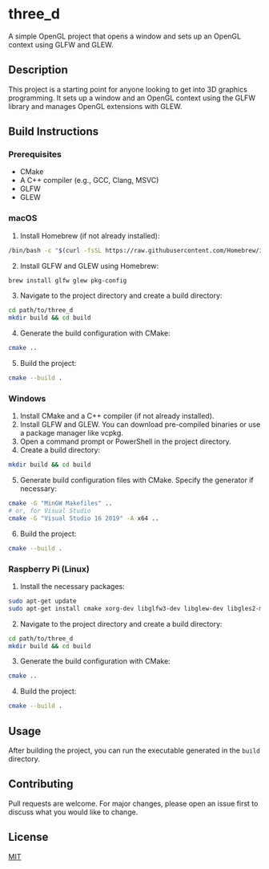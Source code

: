 
# three_d

A simple OpenGL project that opens a window and sets up an OpenGL context using GLFW and GLEW.

## Description

This project is a starting point for anyone looking to get into 3D graphics programming. It sets up a window and an OpenGL context using the GLFW library and manages OpenGL extensions with GLEW.

## Build Instructions

### Prerequisites

- CMake
- A C++ compiler (e.g., GCC, Clang, MSVC)
- GLFW
- GLEW

### macOS

1. Install Homebrew (if not already installed):

```sh
/bin/bash -c "$(curl -fsSL https://raw.githubusercontent.com/Homebrew/install/HEAD/install.sh)"
```

2. Install GLFW and GLEW using Homebrew:

```sh
brew install glfw glew pkg-config
```

3. Navigate to the project directory and create a build directory:

```sh
cd path/to/three_d
mkdir build && cd build
```

4. Generate the build configuration with CMake:

```sh
cmake ..
```

5. Build the project:

```sh
cmake --build .
```

### Windows

1. Install CMake and a C++ compiler (if not already installed).
2. Install GLFW and GLEW. You can download pre-compiled binaries or use a package manager like vcpkg.
3. Open a command prompt or PowerShell in the project directory.
4. Create a build directory:

```sh
mkdir build && cd build
```

5. Generate build configuration files with CMake. Specify the generator if necessary:

```sh
cmake -G "MinGW Makefiles" ..
# or, for Visual Studio
cmake -G "Visual Studio 16 2019" -A x64 ..
```

6. Build the project:

```sh
cmake --build .
```

### Raspberry Pi (Linux)

1. Install the necessary packages:

```sh
sudo apt-get update
sudo apt-get install cmake xorg-dev libglfw3-dev libglew-dev libgles2-mesa-dev
```

2. Navigate to the project directory and create a build directory:

```sh
cd path/to/three_d
mkdir build && cd build
```

3. Generate the build configuration with CMake:

```sh
cmake ..
```

4. Build the project:

```sh
cmake --build .
```

## Usage

After building the project, you can run the executable generated in the `build` directory.

## Contributing

Pull requests are welcome. For major changes, please open an issue first to discuss what you would like to change.

## License

[MIT](https://choosealicense.com/licenses/mit/)
